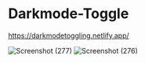 # Darkmode-Toggle

https://darkmodetoggling.netlify.app/

![Screenshot (277)](https://user-images.githubusercontent.com/77227025/231443250-906fbbc8-298d-4cca-8292-59eb7f8132a5.png)
![Screenshot (276)](https://user-images.githubusercontent.com/77227025/231443404-a5960c36-a05a-4d45-aca4-07085750d11a.png)
